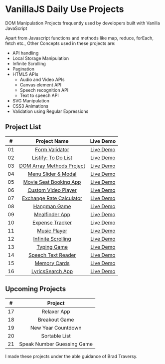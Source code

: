 # VanillaJS Daily Use Projects

DOM Manipulation Projects frequently used by developers built with Vanilla JavaScript

Apart from Javascript functions and methods like map, reduce, forEach, fetch etc., Other Concepts used in these projects are:
- API handling
- Local Storage Manipulation
- Infinite Scrolling
- Pagination
- HTML5 APIs
    - Audio and Video APIs
    - Canvas element API
    - Speech recognition API
    - Text to speech API
- SVG Manipulation
- CSS3 Animations
- Validation using Regular Expressions

## Project List

|  #  |         Project Name         |      Live Demo    |
| :-: | :-------------------------: | :-------:    |
| 01  |       [Form Validator](https://github.com/seekersahil/VanillaJS-Daily-Use-Projects/tree/main/Form-Validator)        | [Live Demo](https://dev.seekersahil.com/projects/DOM/Form-Validator/)  |
| 02  |       [Listify: To Do List](https://github.com/seekersahil/VanillaJS-Daily-Use-Projects/tree/main/Listify)  | [Live Demo](https://dev.seekersahil.com/projects/DOM/Listify/)  |
| 03  | [DOM Array Methods Project](https://github.com/seekersahil/VanillaJS-Daily-Use-Projects/tree/main/DOM-Array-Methods/) |  [Live Demo](https://dev.seekersahil.com/projects/DOM/DOM-Array-Methods/) |
| 04  |    [Menu Slider & Modal](https://github.com/seekersahil/VanillaJS-Daily-Use-Projects/tree/main/Menu-Slider-and-Modals/)    |  [Live Demo](https://dev.seekersahil.com/projects/DOM/Menu-Slider-and-Modals/) |
| 05  |     [Movie Seat Booking App](https://github.com/seekersahil/VanillaJS-Daily-Use-Projects/tree/main/Movie-Seat-Booking-App)    | [Live Demo](https://dev.seekersahil.com/projects/DOM/Movie-Seat-Booking-App/)  |
| 06  |    [Custom Video Player](https://github.com/seekersahil/VanillaJS-Daily-Use-Projects/tree/main/Custom-Video-Player)    | [Live Demo](https://dev.seekersahil.com/projects/DOM/Custom-Video-Player/) |
| 07  |  [Exchange Rate Calculator](https://github.com/seekersahil/VanillaJS-Daily-Use-Projects/tree/main/Exchange-Rate-Calculator/) | [Live Demo](https://dev.seekersahil.com/projects/DOM/Exchange-Rate-Calculator/) |
| 08  |        [Hangman Game](https://github.com/seekersahil/VanillaJS-Daily-Use-Projects/tree/main/Hangman-Game/)       | [Live Demo](https://dev.seekersahil.com/projects/DOM/Hangman-Game/) |
| 09  |       [Mealfinder App](https://github.com/seekersahil/VanillaJS-Daily-Use-Projects/tree/main/Meal-Finder-App/)      | [Live Demo](https://dev.seekersahil.com/projects/DOM/Meal-Finder-App/) |
| 10  |      [Expense Tracker](https://github.com/seekersahil/VanillaJS-Daily-Use-Projects/tree/main/Expense-Tracker/)      | [Live Demo](https://dev.seekersahil.com/projects/DOM/Expense-Tracker/) |
| 11  |        [Music Player](https://github.com/seekersahil/VanillaJS-Daily-Use-Projects/tree/main/Music-Player/)      | [Live Demo](https://dev.seekersahil.com/projects/DOM/Music-Player/) |
| 12  |     [Infinite Scrolling](https://github.com/seekersahil/VanillaJS-Daily-Use-Projects/tree/main/Infinite-Scrolling/)      | [Live Demo](https://dev.seekersahil.com/projects/DOM/Infinite-Scrolling/) |
| 13  |        [Typing Game](https://github.com/seekersahil/VanillaJS-Daily-Use-Projects/tree/main/Typing-Game/)      | [Live Demo](https://dev.seekersahil.com/projects/DOM/Typing-Game/) |
| 14  |     [Speech Text Reader](https://github.com/seekersahil/VanillaJS-Daily-Use-Projects/tree/main/Speech-Text-Reader/)      | [Live Demo](https://dev.seekersahil.com/projects/DOM/Speech-Text-Reader/) |
| 15  |        [Memory Cards](https://github.com/seekersahil/VanillaJS-Daily-Use-Projects/tree/main/Memory-Cards/)      | [Live Demo](https://dev.seekersahil.com/projects/DOM/Memory-Cards/) |
| 16  |      [LyricsSearch App](https://github.com/seekersahil/VanillaJS-Daily-Use-Projects/tree/main/LyricsSearch-App/)      | [Live Demo](https://dev.seekersahil.com/projects/DOM/LyricsSearch-App/) |
## Upcoming Projects
|  #  |            Project          |
| :-: | :-------------------------: |
| 17  |        Relaxer App        |
| 18  |       Breakout Game       |
| 19  |     New Year Countdown    |
| 20  |       Sortable List       |
| 21  | Speak Number Guessing Game|

I made these projects under the able guidance of Brad Traversy.

